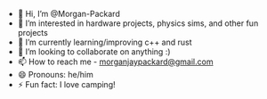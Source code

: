 - 👋 Hi, I’m @Morgan-Packard
- 👀 I’m interested in hardware projects, physics sims, and other fun projects
- 🌱 I’m currently learning/improving c++ and rust
- 💞️ I’m looking to collaborate on anything :)
- 📫 How to reach me - morganjaypackard@gmail.com
- 😄 Pronouns: he/him
- ⚡ Fun fact: I love camping!

<!---
Morgan-Packard/Morgan-Packard is a ✨ special ✨ repository because its `README.md` (this file) appears on your GitHub profile.
You can click the Preview link to take a look at your changes.
--->
